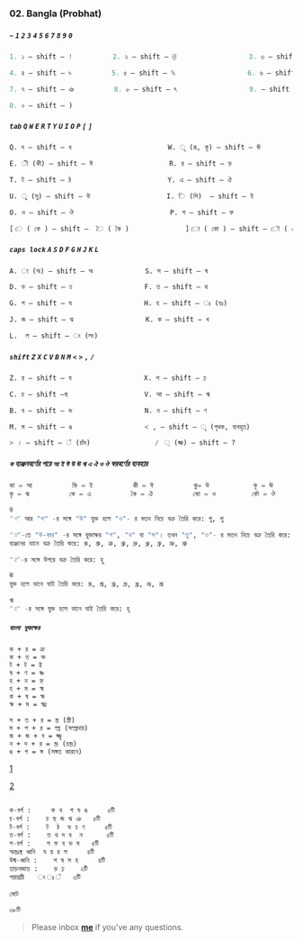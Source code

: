 ### 02. Bangla (Probhat)


##### `~` `1` `2` `3` `4` `5` `6` `7` `8` `9` `0`
```python
1. ১ — shift — !          2. ২ — shift — @                  3. ৩ — shift — #

4. ৪ — shift — ৳          5. ৫ — shift — %                  6. ৬ — shift — ^  

7. ৭ — shift — ঞ          8. ৮ — shift — ৎ                  9. — shift — (  

0. ০ — shift — ) 
```

##### `tab` `Q` `W` `E` `R` `T` `Y` `U` `I` `O` `P` `[` `]`
```python
Q. দ — shift — ধ                   		W. ূ (রূ, কূ) — shift — ঊ

E. ী (কী) — shift — ঈ         			R. র — shift — ড়

T. ট — shift — ঠ                		Y. এ — shift — ঐ

U. ু (সু) — shift — উ          			I. ি (শি)  — shift — ই

O. ও — shift — ঔ                 		P. প — shift — ফ

[ ে ( কে ) — shift —  ৈ ( কৈ )       		] ো ( কো ) — shift — ৌ ( কৌ )
```

##### `caps lock` `A` `S` `D` `F` `G` `H` `J` `K` `L`
```python
A. া (অ) — shift — অ             S. স — shift — ষ

D. ড — shift — ঢ                  F. ত — shift — থ

G. গ — shift — ঘ                  H. হ — shift — ঃ (হঃ)

J. জ — shift — ঝ                  K. ক — shift — খ

L.  ল — shift — ং (লং)
```

##### `shift` `Z` `X` `C` `V` `B` `N` `M` `<` `>` `,` `/`
```python
Z. য় — shift — য                  X. শ — shift — ঢ়

C. চ — shift —ছ                   V. আ — shift — ঋ

B. ব — shift — ভ                  N. ন — shift — ণ

M. ম — shift — ঙ                  < , — shift — ৃ (পৃথক, ব্যবহৃত)

> । — shift — ঁ (চাঁদ)          	  /  ্ (জ্জ) — shift — ? 
```

##### ‍‍`ক` ব্যঞ্জনবর্ণের পরে `আ` `ই` `ঈ` `উ` `ঊ` `ঋ` `এ` `ঐ` `ও` `ঔ` স্বরবর্ণের ব্যবহার
```python
কা = আ      	কি = ই        	কী = ঈ       	কু= উ           কূ = ঊ 
কৃ = ঋ      	কে = এ        	কৈ = ঐ       	কো = ও         কৌ = ঔ 
```

```python
উ
"গ" আর "শ" -র সঙ্গে "উ" যুক্ত হলে "ও"- র মতন নিচে বক্র তৈরি করে: গু, শু

"ত"-তে "উ-কার" -র সঙ্গে যুক্তাক্ষর "প", "ন" বা "স"। তখন "তু", "ও"- র মতন নিচে বক্র তৈরি করে: ন্তু, স্তু, প্তু
ব্যঞ্জনের ডানে বক্র তৈরি করে: রু, গ্রু, ত্রু, থ্রু, দ্রু, ধ্রু, ব্রু, ভ্রু, শ্রু

"হ"-র সঙ্গে উপরে বক্র তৈরি করে: হু

ঊ
যুক্ত হলে ডানে ঘাই তৈরি করে: রূ, গ্রূ, থ্রূ, দ্রূ, ধ্রূ, ভ্রূ, শ্রূ

ঋ
"হ" -র সঙ্গে যুক্ত হলে ডানে ঘাই তৈরি করে: হৃ
```

##### `বাংলা যুক্তাক্ষর`

```pyhton
ক + র = ক্র
ক + ত = ক্ত
ট + ট = ট্ট
ষ + ণ = ষ্ণ
হ + ন = হ্ন
হ + ম = হ্ম
ক + ষ = ক্ষ
ক্ষ + ম = ক্ষ্ম

স + ত + র = স্ত্র (স্ত্রী)
ম + প + র = ম্প্র (সম্প্রদায়)
জ + জ + ব = জ্জ্ব
ন + দ + র = ন্দ্র (চন্দ্র)
ঙ + গ = ঙ্গ (সঙ্গত কারনে)
```

[1](https://kivabe.com/%E0%A6%AC%E0%A6%BF%E0%A6%9C%E0%A7%9F-%E0%A6%95%E0%A6%BF%E0%A6%AC%E0%A7%8B%E0%A6%B0%E0%A7%8D%E0%A6%A1%E0%A7%87-%E0%A6%AF%E0%A7%81%E0%A6%95%E0%A7%8D%E0%A6%A4-%E0%A6%AC%E0%A6%B0%E0%A7%8D%E0%A6%A3/)

[2](https://bn.wikibooks.org/wiki/%E0%A6%AC%E0%A6%BE%E0%A6%82%E0%A6%B2%E0%A6%BE_%E0%A6%AF%E0%A7%81%E0%A6%95%E0%A7%8D%E0%A6%A4%E0%A6%BE%E0%A6%95%E0%A7%8D%E0%A6%B7%E0%A6%B0)

```python

ক-বর্গ :	 ক খ  গ ঘ ঙ  	৫টি
চ-বর্গ :	চ ছ জ ঝ ঞ	৫টি
ট-বর্গ :	ট  ঠ  ড ঢ ণ 	৫টি
ত-বর্গ :	ত থ দ ধ  ন  	৫টি
প-বর্গ :	প ফ ব ভ ম 	৫টি
অন্তঃস্থ ধ্বনি	য য় র ল 	৪টি
উষ্ম-ধ্বনি :	শ ষ স হ 	৪টি
তাড়নজাত :	 ড় ঢ়	২টি
পরাশ্রয়ী	ং ঃ ঁ 	৩টি
 	
মোট

৩৮টি
```

> Please inbox **[me](https://www.facebook.com/shoriot)** if you've any questions.